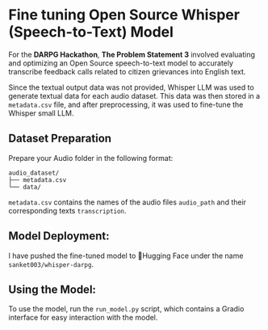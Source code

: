 # Fine tuning Open Source Whisper (Speech-to-Text) Model

For the **DARPG Hackathon**, **The Problem Statement 3** involved evaluating and optimizing an Open Source speech-to-text model to accurately transcribe feedback calls related to citizen grievances into English text.

Since the textual output data was not provided, Whisper LLM was used to generate textual data for each audio dataset. This data was then stored in a `metadata.csv` file, and after preprocessing, it was used to fine-tune the Whisper small LLM.

## Dataset Preparation

Prepare your Audio folder in the following format:
```
audio_dataset/
├── metadata.csv
└── data/
```
`metadata.csv` contains the names of the audio files `audio_path` and their corresponding texts `transcription`.

## Model Deployment:

I have pushed the fine-tuned model to :hugs:Hugging Face under the name `sanket003/whisper-darpg`.

## Using the Model:

To use the model, run the `run_model.py` script, which contains a Gradio interface for easy interaction with the model.
